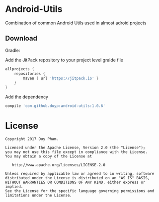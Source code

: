 Android-Utils
========

Combination of common Android Utils used in almost adroid projects

Download
--------

Gradle:

Add the JitPack repository to your project level gralde file

```groovy
allprojects {
    repositories {
        maven { url 'https://jitpack.io' }
    }
}
```
  
Add the dependency

```groovy
compile 'com.github.duyp:android-utils:1.0.6'
```

License
=======

    Copyright 2017 Duy Pham.

    Licensed under the Apache License, Version 2.0 (the "License");
    you may not use this file except in compliance with the License.
    You may obtain a copy of the License at

       http://www.apache.org/licenses/LICENSE-2.0

    Unless required by applicable law or agreed to in writing, software
    distributed under the License is distributed on an "AS IS" BASIS,
    WITHOUT WARRANTIES OR CONDITIONS OF ANY KIND, either express or implied.
    See the License for the specific language governing permissions and
    limitations under the License.
